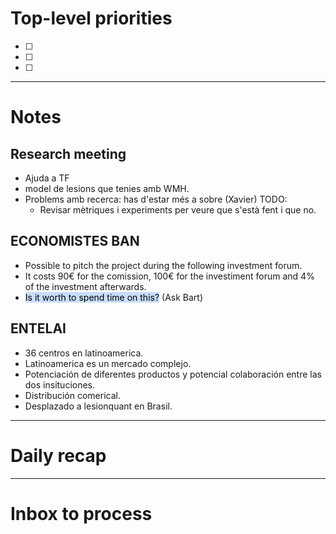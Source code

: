 # Top-level priorities
- [ ] 
- [ ] 
- [ ] 


---
# Notes

## Research meeting
* Ajuda a TF
* model de lesions que tenies amb WMH. 
* Problems amb recerca: has d'estar més a sobre (Xavier)
	TODO: 
	* Revisar mètriques i experiments per veure que s'està fent i que no. 

## ECONOMISTES BAN
* Possible to pitch the project during the following investment forum. 
* It costs 90€ for the comission, 100€ for the investiment forum and 4% of the investment afterwards. 
* <mark style="background: #ADCCFFA6;">Is it worth to spend time on this?</mark> (Ask Bart)

## ENTELAI
- 36 centros en latinoamerica. 
- Latinoamerica es un mercado complejo. 
- Potenciación de diferentes productos y potencial colaboración entre las dos insituciones.
- Distribución comerical. 
- Desplazado a lesionquant en Brasil. 





--- 
# Daily recap





--- 
# Inbox to process


